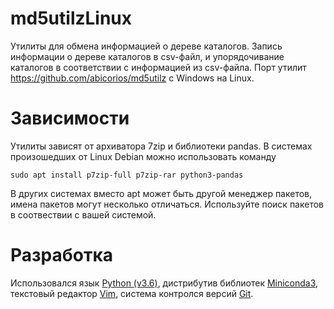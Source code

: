 # md5utilzLinux
Утилиты для обмена информацией о дереве каталогов. Запись информации о дереве каталогов в csv-файл, и упорядочивание каталогов в соответствии с информацией из csv-файла. Порт утилит https://github.com/abicorios/md5utilz с Windows на Linux.
# Зависимости
Утилиты зависят от архиватора 7zip и библиотеки pandas. В системах произошедших от Linux Debian можно использовать команду
```
sudo apt install p7zip-full p7zip-rar python3-pandas
```
В других системах вместо apt может быть другой менеджер пакетов, имена пакетов могут несколько отличаться. Используйте поиск пакетов в соотвествии с вашей системой.
# Разработка
Использовался язык [Python (v3.6)](https://www.python.org/), дистрибутив библиотек [Miniconda3](https://conda.io/miniconda.html), текстовый редактор [Vim](https://www.vim.org/), система контролся версий [Git](https://git-scm.com/).

